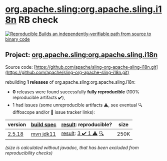 [org.apache.sling:org.apache.sling.i18n](https://search.maven.org/artifact/org.apache.sling/org.apache.sling.i18n/) RB check
=======

[![Reproducible Builds](https://reproducible-builds.org/images/logos/rb.svg) an independently-verifiable path from source to binary code](https://reproducible-builds.org/)

## Project: [org.apache.sling:org.apache.sling.i18n](https://search.maven.org/artifact/org.apache.sling/org.apache.sling.i18n/)

Source code: [https://github.com/apache/sling-org-apache-sling-i18n.git](https://github.com/apache/sling-org-apache-sling-i18n.git)

rebuilding **1 releases** of org.apache.sling:org.apache.sling.i18n:
- **0** releases were found successfully **fully reproducible** (100% reproducible artifacts :heavy_check_mark:),
- 1 had issues (some unreproducible artifacts :warning:, see eventual :mag: diffoscope and/or :memo: issue tracker links):

| version | [build spec](/BUILDSPEC.md) | [result](https://reproducible-builds.org/docs/jvm/): reproducible? | size |
| -- | --------- | ------ | -- |
| [2.5.18](https://search.maven.org/artifact/org.apache.sling/org.apache.sling.i18n/2.5.18/pom) | [mvn jdk11](org.apache.sling.i18n-2.5.18.buildspec) | [result](org.apache.sling.i18n-2.5.18.buildinfo): [3 :heavy_check_mark:  1 :warning:](org.apache.sling.i18n-2.5.18.buildcompare) [:mag:](org.apache.sling.i18n-2.5.18.diffoscope) | 250K |

<i>(size is calculated without javadoc, that has been excluded from reproducibility checks)</i>
